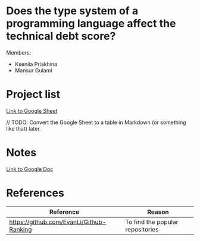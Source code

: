 # Does the type system of a programming language affect the technical debt score?

Members:
- Kseniia Priakhina
- Mansur Gulami

# Project list

[Link to Google Sheet](https://docs.google.com/spreadsheets/d/17mORQmFUJLL8uVBzlzpKbcx1utY9GrNeyHZ-ROhkyrU/edit?usp=sharing)

// TODO: Convert the Google Sheet to a table in Markdown (or something like that) later.

# Notes

[Link to Google Doc](https://docs.google.com/document/d/1Dg4UpCi9aoJxUGahM7PDNqrQXYqeZG8l_4Bvl_2bhOo/edit?usp=sharing)

# References



| Reference | Reason |
|-----------|--------|
| https://github.com/EvanLi/Github-Ranking | To find the popular repositories |
